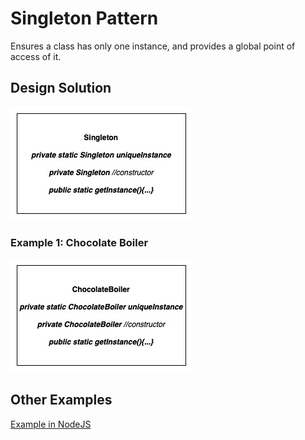# Singleton Pattern

Ensures a class has only one instance, and provides a global point of access of it.

## Design Solution

![Singleton Pattern Solution](images/singleton-solution.jpg)

### Example 1: Chocolate Boiler

![Singleton Pattern Example](images/singleton-example1.jpg)

## Other Examples

[Example in NodeJS](https://github.com/asyrul21/design-patterns-nodejs/tree/master/creational/singleton)

